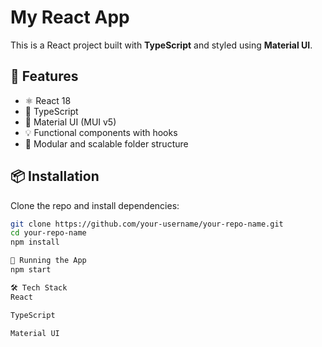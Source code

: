 # My React App

This is a React project built with **TypeScript** and styled using **Material UI**.

## 🚀 Features

- ⚛️ React 18
- 🔷 TypeScript
- 🎨 Material UI (MUI v5)
- 💡 Functional components with hooks
- 🧱 Modular and scalable folder structure

## 📦 Installation

Clone the repo and install dependencies:

```bash
git clone https://github.com/your-username/your-repo-name.git
cd your-repo-name
npm install

🧪 Running the App
npm start

🛠️ Tech Stack
React

TypeScript

Material UI
